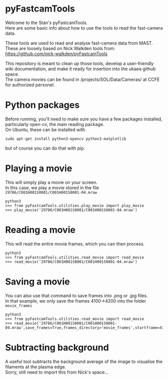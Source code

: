 # pyFastcamTools

Welcome to the Stan's pyFastcamTools.<br/>
Here are some basic info about how to use the tools to read the fast-camera data.<br/>

These tools are used to read and analyse fast-camera data from MAST.
These are loosely based on Nick Walkden tools from:
https://github.com/nick-walkden/pyFastcamTools

This repository is meant to clean up those tools, develop a user-friendly wiki documentation, and make it ready for insertion into the ukaea github space.<br/>
The camera movies can be found in /projects/SOL/Data/Cameras/ at CCFE for authorized personel.<br/>


# Python packages
Before running, you'll need to make sure you have a few packages installed, particularly open-cv, the main reading package.<br/>
On Ubuntu, these can be installed with

```
sudo apt-get install python3-opencv python3-matplotlib
```
but of course you can do that with pip.

# Playing a movie
This will simply play a movie on your screen.<br/>
In this case, we play a movie stored in the file <code>29786/C001H001S0001/C001H001S0001-04.mraw</code>

```
python3
>>> from pyFastcamTools.utilities.play_movie import play_movie
>>> play_movie('29786/C001H001S0001/C001H001S0001-04.mraw')
```

# Reading a movie
This will read the entire movie frames, which you can then process.

```
python3
>>> from pyFastcamTools.utilities.read_movie import read_movie
>>> read_movie('29786/C001H001S0001/C001H001S0001-04.mraw')
```

# Saving a movie
You can also use that command to save frames into .png or .jpg files.<br/>
In that example, we only save the frames 4100->4200 into the folder <code>movie_frames</code>

```
python3
>>> from pyFastcamTools.utilities.read_movie import read_movie
>>> read_movie('29786/C001H001S0001/C001H001S0001-04.mraw',save_frames=True,frames_directory='movie_frames',startframe=4100,endframe=4200)
```

# Subtracting background
A useful tool subtracts the background average of the image to visualise the filaments at the plasma edge.<br/>
Sorry, still need to import this from Nick's space...




